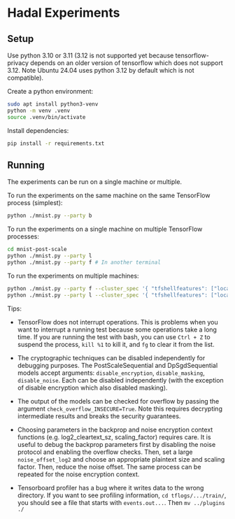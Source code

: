 # Hadal Experiments

## Setup

Use python 3.10 or 3.11 (3.12 is not supported yet because tensorflow-privacy
depends on an older version of tensorflow which does not support 3.12. Note
Ubuntu 24.04 uses python 3.12 by default which is not compatible).

Create a python environment:
```bash
sudo apt install python3-venv
python -m venv .venv
source .venv/bin/activate
```

Install dependencies:
```bash
pip install -r requirements.txt
```

## Running

The experiments can be run on a single machine or multiple.

To run the experiments on the same machine on the same TensorFlow process
(simplest):
```bash
python ./mnist.py --party b
```

To run the experiments on a single machine on multiple TensorFlow processes:
```bash
cd mnist-post-scale
python ./mnist.py --party l
python ./mnist.py --party f # In another terminal
```

To run the experiments on multiple machines:

```bash
python ./mnist.py --party f --cluster_spec '{ "tfshellfeatures": ["localhost:2222"], "tfshelllabels": ["localhost:2223"], }'
python ./mnist.py --party l --cluster_spec '{ "tfshellfeatures": ["localhost:2222"], "tfshelllabels": ["localhost:2223"], }' # In another terminal
```

Tips:

- TensorFlow does not interrupt operations. This is problems when you want to
interrupt a running test because some operations take a long time. If you are
running the test with bash, you can use `Ctrl + Z` to suspend the process,
`kill %1` to kill it, and `fg` to clear it from the list.

- The cryptographic techniques can be disabled independently for debugging
purposes. The PostScaleSequential and DpSgdSequential models accept
arguments: `disable_encryption`, `disable_masking`, `disable_noise`.
Each can be disabled independently (with the exception of disable encryption
which also disabled masking).

- The output of the models can be checked for overflow by passing the argument
`check_overflow_INSECURE=True`. Note this requires decrypting intermediate
results and breaks the security guarantees.

- Choosing parameters in the backprop and noise encryption context functions
(e.g. log2_cleartext_sz, scaling_factor) requires care. It is useful to debug
the backprop parameters first by disabling the noise protocol and enabling the
overflow checks. Then, set a large `noise_offset_log2` and choose an appropriate
plaintext size and scaling factor. Then, reduce the noise offset. The same
process can be repeated for the noise encryption context.

- Tensorboard profiler has a bug where it writes data to the wrong directory.
If you want to see profiling information, `cd tflogs/.../train/`, you should
see a file that starts with `events.out...`. Then `mv ../plugins ./`